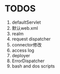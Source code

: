 # TODOS
1. defaultServlet
2. 默认web.xml
3. realm
4. request dispatcher
5. connector修改
6. access log
7. deployer
8. ErrorDispatcher
9. bash and dos scripts
